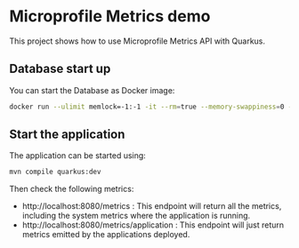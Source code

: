 Microprofile Metrics demo
========================

This project shows how to use Microprofile Metrics API with Quarkus.

## Database start up

You can start the Database as Docker image:

```bash
docker run --ulimit memlock=-1:-1 -it --rm=true --memory-swappiness=0 --name quarkus_test -e POSTGRES_USER=postgres -e POSTGRES_PASSWORD=postgres -e POSTGRES_DB=postgres -p 5432:5432 postgres:10.5
```  

## Start the application

The application can be started using: 

```bash
mvn compile quarkus:dev
```  

Then check the following metrics:

* http://localhost:8080/metrics : This endpoint will return all the metrics, including the system metrics where the application is running.
* http://localhost:8080/metrics/application : This endpoint will just return metrics emitted by the applications deployed.




